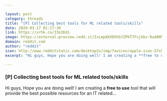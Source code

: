 ```yaml
---

layout: post
category: threads
title: "[P] Collecting best tools for ML related tools/skills"
date: 2020-03-17 01:17:39
link: https://vrhk.co/33o3Edi
image: https://external-preview.redd.it/IvLmpkKXDVhSYZPKT7Fsjkkv-RadAM9ZJBl_F-QZmI4.jpg?width=1200&height=628.272251309&auto=webp&crop=1200:628.272251309,smart&s=714a5ef4dff32da0fe1ec00b92c0acce93c6628d
domain: reddit.com
author: "reddit"
icon: http://www.redditstatic.com/desktop2x/img/favicon/apple-icon-57x57.png
excerpt: "Hi guys, Hope you are doing well! I am creating a **free to use** tool that will provide the best possible resources for an IT related..."

---
```


### [P] Collecting best tools for ML related tools/skills

Hi guys, Hope you are doing well! I am creating a **free to use** tool that will provide the best possible resources for an IT related...